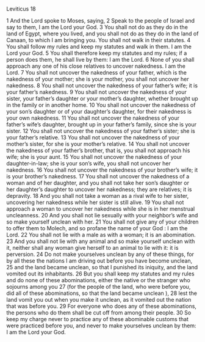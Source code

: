 Leviticus 18

1	And the Lord spoke to Moses, saying,
2	Speak to the people of Israel and say to them, I am the Lord your God.
3	You shall not do as they do in the land of Egypt, where you lived, and you shall not do as they do in the land of Canaan, to which I am bringing you. You shall not walk in their statutes.
4	You shall follow my rules and keep my statutes and walk in them. I am the Lord your God.
5	You shall therefore keep my statutes and my rules; if a person does them, he shall live by them: I am the Lord.
6	None of you shall approach any one of his close relatives to uncover nakedness. I am the Lord.
7	You shall not uncover the nakedness of your father, which is the nakedness of your mother; she is your mother, you shall not uncover her nakedness.
8	You shall not uncover the nakedness of your father’s wife; it is your father’s nakedness.
9	You shall not uncover the nakedness of your sister, your father’s daughter or your mother’s daughter, whether brought up in the family or in another home.
10	You shall not uncover the nakedness of your son’s daughter or of your daughter’s daughter, for their nakedness is your own nakedness.
11	You shall not uncover the nakedness of your father’s wife’s daughter, brought up in your father’s family, since she is your sister.
12	You shall not uncover the nakedness of your father’s sister; she is your father’s relative.
13	You shall not uncover the nakedness of your mother’s sister, for she is your mother’s relative.
14	You shall not uncover the nakedness of your father’s brother, that is, you shall not approach his wife; she is your aunt.
15	You shall not uncover the nakedness of your daughter-in-law; she is your son’s wife, you shall not uncover her nakedness.
16	You shall not uncover the nakedness of your brother’s wife; it is your brother’s nakedness.
17	You shall not uncover the nakedness of a woman and of her daughter, and you shall not take her son’s daughter or her daughter’s daughter to uncover her nakedness; they are relatives; it is depravity.
18	And you shall not take a woman as a rival wife to her sister, uncovering her nakedness while her sister is still alive.
19	You shall not approach a woman to uncover her nakedness while she is in her menstrual uncleanness.
20	And you shall not lie sexually with your neighbor’s wife and so make yourself unclean with her.
21	You shall not give any of your children to offer them to Molech, and so profane the name of your God : I am the Lord.
22	You shall not lie with a male as with a woman; it is an abomination.
23	And you shall not lie with any animal and so make yourself unclean with it, neither shall any woman give herself to an animal to lie with it: it is perversion.
24	Do not make yourselves unclean by any of these things, for by all these the nations I am driving out before you have become unclean,
25	and the land became unclean, so that I punished its iniquity, and the land vomited out its inhabitants.
26	But you shall keep my statutes and my rules and do none of these abominations, either the native or the stranger who sojourns among you
27	(for the people of the land, who were before you, did all of these abominations, so that the land became unclean ),
28	lest the land vomit you out when you make it unclean, as it vomited out the nation that was before you.
29	For everyone who does any of these abominations, the persons who do them shall be cut off from among their people.
30	So keep my charge never to practice any of these abominable customs that were practiced before you, and never to make yourselves unclean by them: I am the Lord your God.

